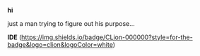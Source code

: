 **hi**

just a man trying to figure out his purpose...
  
**IDE**
(https://img.shields.io/badge/CLion-000000?style=for-the-badge&logo=clion&logoColor=white)
